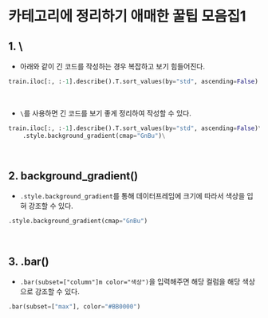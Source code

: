 # 카테고리에 정리하기 애매한 꿀팁 모음집1
## 1. \
- 아래와 같이 긴 코드를 작성하는 경우 복잡하고 보기 힘들어진다.
```python
train.iloc[:, :-1].describe().T.sort_values(by="std", ascending=False).style.background_gradient(cmap="GnBu")
```
<br>

- `\`를 사용하면 긴 코드를 보기 좋게 정리하여 작성할 수 있다.
```python
train.iloc[:, :-1].describe().T.sort_values(by="std", ascending=False)\
    .style.background_gradient(cmap="GnBu")\
```
<br>

## 2. background_gradient()
- `.style.background_gradient`를 통해 데이터프레임에 크기에 따라서 색상을 입혀 강조할 수 있다.
```python
.style.background_gradient(cmap="GnBu")
```
<br>

## 3. .bar()
- `.bar(subset=["column"]m color="색상")`을 입력해주면 해당 컬럼을 해당 색상으로 강조할 수 있다.
```python
.bar(subset=["max"], color="#BB0000")
```
<br>
